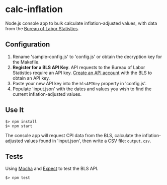 # calc-inflation
Node.js console app to bulk calculate inflation-adjusted values, with data from the [Bureau of Labor Statistics](http://www.bls.gov/developers/home.htm).

## Configuration
1. Rename 'sample-config.js' to 'config.js' or obtain the decryption key for the Makefile. 
2. **Register for a BLS API Key**. API requests to the Bureau of Labor Statistics require an API key. [Create an API account](http://data.bls.gov/registrationEngine/) with the BLS to obtain an API key. 
3. Paste your new API key into the `blsAPIKey` property in 'config.js'. 
4. Populate 'input.json' with the dates and values you wish to find the current inflation-adjusted values. 

## Use It 
    $> npm install
    $> npm start
The console app will request CPI data from the BLS, calculate the inflation-adjusted values found in 'input.json', then write a CSV file: `output.csv`. 

## Tests
Using [Mocha](http://mochajs.org/) and [Expect](https://github.com/LearnBoost/expect.js) to test the BLS API. 
    
    $> npm test
